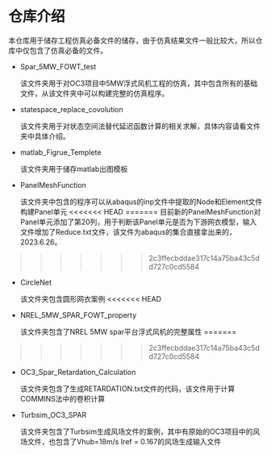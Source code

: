 # 仓库介绍

本仓库用于储存工程仿真必备文件的储存，由于仿真结果文件一般比较大，所以仓库中仅包含了仿真必备的文件。

- Spar_5MW_FOWT_test 

  该文件夹用于对OC3项目中5MW浮式风机工程的仿真，其中包含所有的基础文件，从该文件夹中可以构建完整的仿真程序。

- statespace_replace_covolution

  该文件夹用于对状态空间法替代延迟函数计算的相关求解，具体内容请看文件夹中具体介绍。

- matlab_Figrue_Templete

  该文件夹用于储存matlab出图模板

- PanelMeshFunction

  该文件夹中包含的程序可以从abaqus的inp文件中提取的Node和Element文件构建Panel单元
<<<<<<< HEAD
=======
  目前新的PanelMeshFunction对Panel单元添加了第20列，用于判断该Panel单元是否为下游网衣模型，输入文件增加了Reduce.txt文件，该文件为abaqus的集合直接拿出来的，2023.6.26。
>>>>>>> 2c3ffecbddae317c14a75ba43c5dd727c0cd5584

- CircleNet

  该文件夹包含圆形网衣案例
<<<<<<< HEAD

- NREL_5MW_SPAR_FOWT_property

  该文件夹包含了NREL 5MW spar平台浮式风机的完整属性
=======
>>>>>>> 2c3ffecbddae317c14a75ba43c5dd727c0cd5584

- OC3_Spar_Retardation_Calculation

  该文件夹包含了生成RETARDATION.txt文件的代码，该文件用于计算COMMINS法中的卷积计算

- Turbsim_OC3_SPAR

  该文件夹包含了Turbsim生成风场文件的案例，其中有原始的OC3项目中的风场文件，也包含了Vhub=18m/s Iref = 0.167的风场生成输入文件
